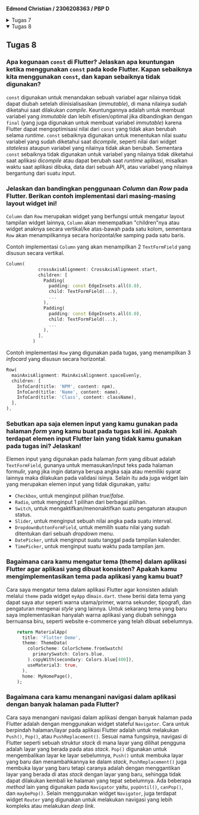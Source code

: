 **Edmond Christian / 2306208363 / PBP D**


<Details>
<Summary>Tugas 7</Summary>

## Tugas 7

### Jelaskan apa yang dimaksud dengan *stateless widget dan stateful widget*, dan jelaskan perbedaan dari keduanya.
*Stateless widget* pada Flutter adalah *class* widget yang bersifat statik atau setelah dibuat maka komponen-komponennya tidak dapat berubah lagi. Jika ingin "mengubah" *stateless widget* maka perlu dilakukan dari luar objeknya dan biasanya dilakukan dengan membuat ulang widget tersebut dengan nilai atribut yang berbeda. Sementara itu *stateful widget* adalah *class* widget yang setelah dibuat, komponennya tetap dapat mengalami perubahan seperti teksnya berubah, warnanya berubah dan lain-lainnya. Perubahan dari *stateful widget* dapat dilakukan oleh objeknya sendiri, karena widget jenis ini memiliki *state* yang akan menyimpan keadaannya saat itu, saat *state*nya berubah maka ia akan membuat ulang dirinya dengan atribut yang berbeda. Karena sifat *mutable* dari *stateful widget*, widget ini lebih dinamis walaupun memiliki performa yang lebih buruk dari *stateless widget*.

### Sebutkan *widget* apa saja yang kamu gunakan pada proyek ini dan jelaskan fungsinya.
Widget yang digunakan di proyek ini dapat dibagi 2, yang merupakan widget bawaan Flutter dan widget yang dibuat sendiri pada file-file projek.
Widget buatan:
- MyApp, berfungsi sebagai widget utama untuk menyimpan widget-widget lainnya pada aplikasi.
- MyHomePage, berfungsi sebagai widget untuk halaman *home* aplikasi.
- InfoCard, widget yang digunakan untuk menampilkan teks-teks informasi pada projek ini.
- ItemCard, widget untuk menampilkan tombol-tombol yang saat ini hanya menampilkan *snackbar* yang datanya berasal dari objek ItemHomepage.
  Semua widget yang custom merupakan *stateless widget*
  Widget bawaan dari Flutter:
- MaterialApp, berfungsi sebagai kontainer teratas pada aplikasi dan untuk mengatur strukturnya.
- Scaffold, berfungsi untuk memberikan struktur dasar halaman dengan AppBar dan isi/*body*.
- AppBar, berfungsi untuk menampilkan teks nama aplikasi pada atas halaman.
- Text, berfungsi untuk menampilkan data tertentu dalam bentuk teks.
- Padding, berfungsi untuk memberikan jarak antar widget di aplikasi.
- Column, berfungsi untuk mengatur layout widget secara vertikal.
- Row, berfungsi untuk mengatur layout widget secara horizontal.
- SizedBox, (pada proyek) berfungsi untuk memberikan ruang kosong/spasi vertikal.
- Center, berfungsi untuk memberikan layout widget yang ditempatkan di tengah-tengah secara vertikal ataupun horizontal.
- Gridview, berfungsi untuk memberikan layout widget dalam bentuk grid.
- Container, berfungsi sebagai kontainer untuk widget-widget lainnya.
- MediaQuery, berfungsi untuk mengetahui layar perangkat yang digunakan.
- ScaffoldMessenger, berfungsi untuk menampilkan snackbar.
- Snackbar, berfungsi untuk memunculkan pesan/respons jika suatu tombol dipencet.

### Apa fungsi dari `setState()`? Jelaskan variabel apa saja yang dapat terdampak dengan fungsi tersebut.
Fungsi `setState()` fungsi dari *stateful widget* yang dipanggil jika *state* widget tersebut mengalami perubahan, setelah fungsi ini dipanggil maka akan dibuat *request* untuk membuat ulang widgetnya dengan atribut yang berbeda. Variabel yang terdampak adalah variabel *mutable* yang berada pada fungsi `setState()` tersebut dan variabel pada metode `build()`nya yang berubah yang berkaitan dengan *state* widget.

### Jelaskan perbedaan antara `const` dan `final`.
`const` dan `final` adalah variabel yang setelah nilainya diinisialisasi tidak dapat diubah (*immutable*). Perbedaan yang utama adalah kapan nilainya diinisialisasi, variabel `final` nilainya diinisialisasi saat diakses pertama kali saat *runtime* aplikasi, sementara variabel `const` nilainya diinisialisasi saat *compile* aplikasi. Akibatnya terdapat perbedaan kegunaan di antara keduanya, `const` digunakan untuk variabel yang nilainya diketahui saat compile dan akan selalu sama misalnya teks judul dan nama tombol, sementara `final` digunakan untuk variabel yang nilainya tidak konstan untuk setiap kali *runtime* aplikasi, misalnya waktu saat aplikasi dimulai atau nilai dari suatu fungsi lain saat *runtime*.
### Jelaskan bagaimana cara kamu mengimplementasi *checklist-checklist* di atas.

1. Membuat repositori baru di GitHub
2. Pada lokal melakukan `git init` pada suatu folder baru
3. Membuat projek Flutter baru "the_eh_toko_mobile" dengan menggunakan `flutter create the_eh_toko_mobile`
4. Menjalankan aplikasi awal dengan `flutter run` untuk memastikan projek berhasil dibuat.
5. Membuat file `lib/menu.dart`, menambahkan import dari `package:flutter/material.dart`, memindahkan class MyHomePage dan _MyHomePageState dari `main.dart`, dan melakukan import dari `menu.dart` ke `main.dart`.
6. Mengubah warna tema dari aplikasi, mengubah widget halaman menu menjadi stateless dengan mengubah `main.dart` dan `menu.dart`.
7. Membuat widget card untuk menampilkan nama, npm, dan kelas dengan membuat class `Infocard`.
8. Membuat widget card sebagai tombol dengan membuat class `ItemCard`.
9. Menambahkan widget-widget yang sudah dibuat ke dalam class `MyHomepage` untuk ditampilkan.
10. Untuk menampilkan warna-warna yang berbeda untuk button, menambahkan parameter baru pada ItemHomePage yang akan dijadikan warna dari tombol tersebut.

```Dart
class ItemHomepage {
  final String name;
  final IconData icon;
  final Color buttonColor;
  ItemHomepage(this.name, this.icon, this.buttonColor);
}
```

11. Selanjutnya mengganti warna dari tombol yang secara default merupakan warna dari tema aplikasi. (`item` merupakan objek `ItemHomepage` yang telah dibuat sebelumnya).

```Dart
class ItemCard extends StatelessWidget {
  @override
  Widget build(BuildContext context) {
    return Material(
            color: item.buttonColor,
            ...
    )
  }
}
```

</Details>

<Details open>
<Summary>Tugas 8</Summary>

## Tugas 8

### Apa kegunaan `const` di Flutter? Jelaskan apa keuntungan ketika menggunakan `const` pada kode Flutter. Kapan sebaiknya kita menggunakan `const`, dan kapan sebaiknya tidak digunakan?
`const` digunakan untuk menandakan sebuah variabel agar nilainya tidak dapat diubah setelah diinisialisasikan (*immutable*), di mana nilainya sudah diketahui saat dilakukan *compile*.  Keuntungannya adalah untuk membuat variabel yang *immutable* dan lebih efisien/optimal jika dibandingkan dengan `final` (yang juga digunakan untuk membuat variabel *immutable*) karena Flutter dapat mengoptimisasi nilai dari `const` yang tidak akan berubah selama *runtime*. `const` sebaiknya digunakan untuk menentukan nilai suatu variabel yang sudah diketahui saat di*compile*, seperti nilai dari widget *stateless* ataupun variabel yang nilainya tidak akan berubah. Sementara `const` sebaiknya tidak digunakan untuk variabel yang nilainya tidak diketahui saat aplikasi di*compile* atau dapat berubah saat *runtime* aplikasi, misalkan waktu saat aplikasi dibuka, data dari sebuah API, atau variabel yang nilainya bergantung dari suatu input.

### Jelaskan dan bandingkan penggunaan *Column* dan *Row* pada Flutter. Berikan contoh implementasi dari masing-masing layout widget ini!
`Column` dan `Row` merupakan widget yang berfungsi untuk mengatur layout tampilan widget lainnya, `Column` akan menempatkan "children"nya atau widget anaknya secara vertikal/ke atas-bawah pada satu kolom, sementara `Row` akan menampilkannya secara horizontal/ke samping pada satu baris.

Contoh implementasi `Column` yang akan menampilkan 2 `TextFormField` yang disusun secara vertikal.
```dart
Column(
            crossAxisAlignment: CrossAxisAlignment.start,
            children: [
              Padding(
                padding: const EdgeInsets.all(8.0),
                child: TextFormField(...),
                ...
              ),
              Padding(
                padding: const EdgeInsets.all(8.0),
                child: TextFormField(...),
                ...
              ),
            ],
          )
```

Contoh implementasi `Row` yang digunakan pada tugas, yang menampilkan 3 *infocard* yang disusun secara horizontal.
```dart
Row(
  mainAxisAlignment: MainAxisAlignment.spaceEvenly,
  children: [
    InfoCard(title: 'NPM', content: npm),
    InfoCard(title: 'Name', content: name),
    InfoCard(title: 'Class', content: className),
  ],
),
```


### Sebutkan apa saja elemen input yang kamu gunakan pada halaman *form* yang kamu buat pada tugas kali ini. Apakah terdapat elemen input Flutter lain yang tidak kamu gunakan pada tugas ini? Jelaskan!
Elemen input yang digunakan pada halaman *form* yang dibuat adalah `TextFormField`, gunanya untuk memasukan/input teks pada halaman formulir, yang jika ingin datanya berupa angka saja atau memiliki syarat lainnya maka dilakukan pada validasi isinya. Selain itu ada juga widget lain yang merupakan elemen input yang tidak digunakan, yaitu:
- `Checkbox`, untuk menginput pilihan *true*/*false*.
- `Radio`, untuk menginput 1 pilihan dari berbagai pilihan. 
- `Switch`, untuk mengaktifkan/menonaktifkan suatu pengaturan ataupun status.
- `Slider`, untuk menginput sebuah nilai angka pada suatu interval.
- `DropdownButtonFormField`, untuk memilih suatu nilai yang sudah ditentukan dari sebuah *dropdown* menu.
- `DatePicker`, untuk menginput suatu tanggal pada tampilan kalender.
- `TimePicker`, untuk menginput suatu waktu pada tampilan jam.

### Bagaimana cara kamu mengatur tema (theme) dalam aplikasi Flutter agar aplikasi yang dibuat konsisten? Apakah kamu mengimplementasikan tema pada aplikasi yang kamu buat?
Cara saya mengatur tema dalam aplikasi Flutter agar konsisten adalah melalui `theme` pada widget `myApp` di`main.dart`. `theme` berisi data tema yang dapat saya atur seperti warna utama/primer, warna sekunder, tipografi, dan pengaturan mengenai *style* yang lainnya. Untuk sekarang tema yang baru saya implementasikan hanyalah warna aplikasi yang diubah sehingga bernuansa biru, seperti website e-commerce yang telah dibuat sebelumnya.

```dart
    return MaterialApp(
      title: 'Flutter Demo',
      theme: ThemeData(
        colorScheme: ColorScheme.fromSwatch(
          primarySwatch: Colors.blue,
        ).copyWith(secondary: Colors.blue[400]),
        useMaterial3: true,
      ),
      home: MyHomePage(),
    );
```

### Bagaimana cara kamu menangani navigasi dalam aplikasi dengan banyak halaman pada Flutter?
Cara saya menangani navigasi dalam aplikasi dengan banyak halaman pada Flutter adalah dengan menggunakan widget stateful `Navigator`. Cara untuk berpindah halaman/layar pada aplikasi Flutter adalah untuk melakukan `Push()`, `Pop()`, atau `PushReplacement()`. Sesuai nama fungsinya, navigasi di Flutter seperti sebuah struktur *stack* di mana layar yang dilihat pengguna adalah layar yang berada pada atas *stack*. `Pop()` digunakan untuk mengembalikan layar ke layar sebelumnya, `Push()` untuk membuka layar yang baru dan menambahkannya ke dalam *stack*, `PushReplacement()` juga membuka layar yang baru tetapi caranya adalah dengan menggantikan layar yang berada di atas *stack* dengan layar yang baru, sehingga tidak dapat dilakukan kembali ke halaman yang tepat sebelumnya. Ada beberapa *method* lain yang digunakan pada `Navigator` yaitu, `popUntil()`, `canPop()`, dan `maybePop()`. Selain menggunakan widget `Navigator`, juga terdapat widget `Router` yang digunakan untuk melakukan navigasi yang lebih kompleks atau melakukan *deep link*.


</Details>
